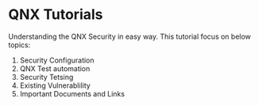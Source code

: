 # QNX Tutorials

Understanding the QNX Security in easy way. This tutorial focus on below topics:

1. Security Configuration
2. QNX Test automation
3. Security Tetsing
4. Existing Vulnerablility
5. Important Documents and Links
